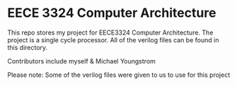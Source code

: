 # EECE 3324 Computer Architecture

This repo stores my project for EECE3324 Computer Architecture. The project is a single cycle processor. All of the verilog files can be found in this directory.

Contributors include myself & Michael Youngstrom


Please note: Some of the verilog files were given to us to use for this project
